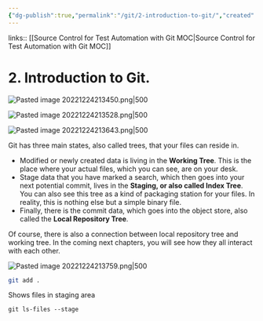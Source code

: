 ```yaml
---
{"dg-publish":true,"permalink":"/git/2-introduction-to-git/","created":"","updated":""}
---
```


links:: [[Source Control for Test Automation with Git MOC\|Source Control for Test Automation with Git MOC]]

# 2. Introduction to Git.


![Pasted image 20221224213450.png|500](/img/user/git/attachments/Pasted%20image%2020221224213450.png)

![Pasted image 20221224213528.png|500](/img/user/git/attachments/Pasted%20image%2020221224213528.png)

![Pasted image 20221224213643.png|500](/img/user/git/attachments/Pasted%20image%2020221224213643.png)

Git has three main states, also called trees, that your files can reside in.

- Modified or newly created data is living in the **Working Tree**. This is the place where your actual files, which you can see, are on your desk.
- Stage data that you have marked a search, which then goes into your next potential commit, lives in the **Staging, or also called Index Tree**. You can also see this tree as a kind of packaging station for your files. In reality, this is nothing else but a simple binary file.
- Finally, there is the commit data, which goes into the object store, also called the **Local Repository Tree**.

Of course, there is also a connection between local repository tree and working tree. In the coming next chapters, you will see how they all interact with each other.

![Pasted image 20221224213759.png|500](/img/user/git/attachments/Pasted%20image%2020221224213759.png)

```bash
git add . 
```

Shows files in staging area

```css
git ls-files --stage
```